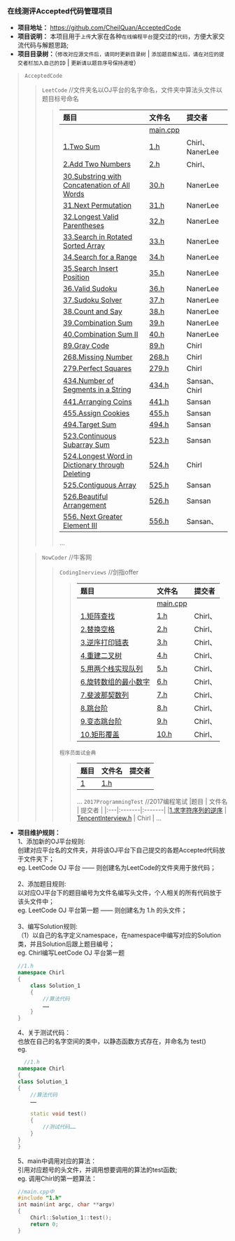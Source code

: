 ### 在线测评Accepted代码管理项目 ###
* **项目地址：** https://github.com/CheilQuan/AcceptedCode
* **项目说明：** 本项目用于`上传`大家在各种`在线编程平台`提交过的`代码`，方便大家交流代码与解题思路;
* **项目目录树：**（`修改对应源文件后，请同时更新目录树` | `添加题目解法后，请在对应的提交者栏加入自己的ID` | `更新请以题目序号保持递增`）
> `AcceptedCode`
>> `LeetCode`		//文件夹名以OJ平台的名字命名，文件夹中算法头文件以题目标号命名
>>> | 题目 | 文件名 | 提交者 |
>>> |:---|:-------|:-------|
>>> | |[main.cpp](./LeetCode/main.cpp)|  |
>>> |[1.Two Sum](https://oj.leetcode.com/problems/two-sum/)|[1.h](./LeetCode/1.h)          | Chirl、NanerLee |
>>> |[2.Add Two Numbers](https://oj.leetcode.com/problems/add-two-numbers/)|[2.h](./LeetCode/2.h)          | Chirl、 |
>>> |[30.Substring with Concatenation of All Words](https://oj.leetcode.com/problems/substring-with-concatenation-of-all-words/)|[30.h](./LeetCode/30.h)| NanerLee |
>>> |[31.Next Permutation](https://oj.leetcode.com/problems/next-permutation/)| [31.h](./LeetCode/31.h)| NanerLee |
>>> |[32.Longest Valid Parentheses](https://leetcode.com/problems/longest-valid-parentheses/?tab=Description)| [32.h](./LeetCode/32.h)| NanerLee |
>>> |[33.Search in Rotated Sorted Array](https://leetcode.com/problems/search-in-rotated-sorted-array/?tab=Description)| [33.h](./LeetCode/33.h)| NanerLee |
>>> |[34.Search for a Range](https://leetcode.com/problems/search-for-a-range/?tab=Description)| [34.h](./LeetCode/34.h)| NanerLee |
>>> |[35.Search Insert Position](https://leetcode.com/problems/search-insert-position/?tab=Description)| [35.h](./LeetCode/35.h)| NanerLee |
>>> |[36.Valid Sudoku](https://leetcode.com/problems/valid-sudoku/?tab=Description)| [36.h](./LeetCode/36.h)| NanerLee |
>>> |[37.Sudoku Solver](https://leetcode.com/problems/sudoku-solver/)| [37.h](./LeetCode/37.h)| NanerLee |
>>> |[38.Count and Say](https://leetcode.com/problems/count-and-say)| [38.h](./LeetCode/38.h)| NanerLee |
>>> |[39.Combination Sum](https://leetcode.com/problems/combination-sum)| [39.h](./LeetCode/39.h)| NanerLee |
>>> |[40.Combination Sum II](https://leetcode.com/problems/combination-sum-ii)| [40.h](./LeetCode/40.h)| NanerLee |
>>> |[89.Gray Code](https://leetcode.com/problems/gray-code/#/description)| [89.h](./LeetCode/89.h)| Chirl |
>>> |[268.Missing Number](https://leetcode.com/problems/missing-number/#/description)|[268.h](./LeetCode/268.h)| Chirl |
>>> |[279.Perfect Squares](https://leetcode.com/problems/perfect-squares/#/description)|[279.h](./LeetCode/279.h)| Chirl |
>>> |[434.Number of Segments in a String](https://leetcode.com/problems/number-of-segments-in-a-string/?tab=Description)|[434.h](./LeetCode/434.h)| Sansan、Chirl |
>>> |[441.Arranging Coins](https://leetcode.com/problems/arranging-coins/?tab=Description) |[441.h](./LeetCode/441.h)   | Sansan |
>>> |[455.Assign Cookies](https://leetcode.com/problems/assign-cookies/?tab=Description)|[455.h](./LeetCode/455.h)| Sansan|
>>> |[494.Target Sum](https://leetcode.com/problems/target-sum/?tab=Description)|[494.h](./Leetcode/494.h)|Sansan|
>>> |[523.Continuous Subarray Sum](https://leetcode.com/problems/continuous-subarray-sum/?tab=Description)|[523.h](./Leetcode/523.h)| Sansan |
>>> |[524.Longest Word in Dictionary through Deleting](https://leetcode.com/problems/longest-word-in-dictionary-through-deleting/?tab=Description)|[524.h](./LeetCode/524.h)| Chirl|
>>> |[525.Contiguous Array](https://leetcode.com/problems/contiguous-array/?tab=Description)|[525.h](./LeetCode/525.h)| Sansan|
>>> |[526.Beautiful Arrangement](https://leetcode.com/problems/beautiful-arrangement/?tab=Solutions)|[526.h](./LeetCode/526.h)| Sansan|
>>> |[556. Next Greater Element III](https://leetcode.com/problems/next-greater-element-iii/#/description)|[556.h](https://github.com/vincentwill/AcceptedCode/blob/master/LeetCode/556.h)| Sansan、|
>>>...
>
>> `NowCoder`  //牛客网
>>> `CodingInerviews` //剑指offer
>>>> |题目 | 文件名 | 提交者 |
>>>> |:---|:-------|:-------|
>>>> | |[main.cpp](https://github.com/CheilQuan/AcceptedCode/blob/master/NowCoder/main.cpp)|  |
>>>> |[1.矩阵查找](https://www.nowcoder.com/practice/abc3fe2ce8e146608e868a70efebf62e?tpId=13&tqId=11154&tPage=1&rp=1&ru=/ta/coding-interviews&qru=/ta/coding-interviews/question-ranking) |[1.h](./NowCoder/CodingInterviews/1.h)  | Chirl、 |
>>>> |[2.替换空格](https://www.nowcoder.com/practice/4060ac7e3e404ad1a894ef3e17650423?tpId=13&tqId=11155&tPage=1&rp=1&ru=%2Fta%2Fcoding-interviews&qru=%2Fta%2Fcoding-interviews%2Fquestion-ranking) |[2.h](./NowCoder/CodingInterviews/2.h)  | Chirl、 |
>>>> |[3.逆序打印链表](https://www.nowcoder.com/practice/d0267f7f55b3412ba93bd35cfa8e8035?tpId=13&tqId=11156&tPage=1&rp=1&ru=%2Fta%2Fcoding-interviews&qru=%2Fta%2Fcoding-interviews%2Fquestion-ranking) |[3.h](./NowCoder/CodingInterviews/3.h)  | Chirl、 |
>>>> |[4.重建二叉树](https://www.nowcoder.com/practice/8a19cbe657394eeaac2f6ea9b0f6fcf6?tpId=13&tqId=11157&tPage=1&rp=1&ru=%2Fta%2Fcoding-interviews&qru=%2Fta%2Fcoding-interviews%2Fquestion-ranking) |[4.h](./NowCoder/CodingInterviews/4.h)  | Chirl、 |
>>>> |[5.用两个栈实现队列](https://www.nowcoder.com/practice/54275ddae22f475981afa2244dd448c6?tpId=13&tqId=11158&tPage=1&rp=1&ru=%2Fta%2Fcoding-interviews&qru=%2Fta%2Fcoding-interviews%2Fquestion-ranking) |[5.h](./NowCoder/CodingInterviews/5.h)  | Chirl、 |
>>>> |[6.旋转数组的最小数字](https://www.nowcoder.com/practice/9f3231a991af4f55b95579b44b7a01ba?tpId=13&tqId=11159&tPage=1&rp=1&ru=%2Fta%2Fcoding-interviews&qru=%2Fta%2Fcoding-interviews%2Fquestion-ranking) |[6.h](./NowCoder/CodingInterviews/6.h)  | Chirl、 |
>>>> |[7.斐波那契数列](https://www.nowcoder.com/practice/c6c7742f5ba7442aada113136ddea0c3?tpId=13&tqId=11160&tPage=1&rp=1&ru=%2Fta%2Fcoding-interviews&qru=%2Fta%2Fcoding-interviews%2Fquestion-ranking) |[7.h](./NowCoder/CodingInterviews/7.h)  | Chirl、 |
>>>> |[8.跳台阶](https://www.nowcoder.com/practice/8c82a5b80378478f9484d87d1c5f12a4?tpId=13&tqId=11161&tPage=1&rp=1&ru=%2Fta%2Fcoding-interviews&qru=%2Fta%2Fcoding-interviews%2Fquestion-ranking) |[8.h](./NowCoder/CodingInterviews/8.h)  | Chirl、 |
>>>> |[9.变态跳台阶](https://www.nowcoder.com/practice/22243d016f6b47f2a6928b4313c85387?tpId=13&tqId=11162&tPage=1&rp=1&ru=%2Fta%2Fcoding-interviews&qru=%2Fta%2Fcoding-interviews%2Fquestion-ranking) |[9.h](./NowCoder/CodingInterviews/9.h)  | Chirl、 |
>>>> |[10.矩形覆盖](https://www.nowcoder.com/practice/72a5a919508a4251859fb2cfb987a0e6?tpId=13&tqId=11163&tPage=1&rp=1&ru=%2Fta%2Fcoding-interviews&qru=%2Fta%2Fcoding-interviews%2Fquestion-ranking) |[10.h](./NowCoder/CodingInterviews/10.h)  | Chirl、 |
>>> `程序员面试金典`
>>>> | 题目 | 文件名 | 提交者 |
>>>> |:---|:-------|:-------|
>>>> | [1]() | [1.h]() |  |
>>>> ...
>>> `2017ProgrammingTest` //2017编程笔试
>>>> |题目 | 文件名 | 提交者 |
>>>> |:---|:-------|:-------|
>>>> |[1.求字符序列的逆序](./NowCoder/2017ProgrammingTest/TencentInterview.h) | [TencentInterview.h](./NowCoder/2017ProgrammingTest/TencentInterview.h) | Chirl |
>>>> ...
>
>>
>>>

* **项目维护规则：**<br>
	1、添加新的OJ平台规则:<br>
		创建对应平台名的文件夹，并将该OJ平台下自己提交的各题Accepted代码放于文件夹下；<br>
		eg. LeetCode OJ 平台 —— 则创建名为LeetCode的文件夹用于放代码；<br>
	<br>
	2、添加题目规则:<br>
		以对应OJ平台下的题目编号为文件名编写头文件，个人相关的所有代码放于该头文件中；<br>
		eg. LeetCode OJ 平台第一题 —— 则创建名为 1.h 的头文件；<br>
	<br>
	3、编写Solution规则:<br>
		（1）以自己的名字定义namespace，在namespace中编写对应的Solution类，并且Solution后跟上题目编号；<br>
		eg. Chirl编写LeetCode OJ 平台第一题<br>
	``` C++
	//1.h
	namespace Chirl
	{
		class Solution_1
		{
			//算法代码
			……
		}
	}
	```

	4、关于测试代码：<br>
		也放在自己的名字空间的类中，以静态函数方式存在，并命名为 test()<br>
		eg.<br>
	``` C++
	  //1.h
	namespace Chirl
	{
	class Solution_1
	{
		//算法代码
		……

		static void test()
		{
			//测试代码……
		}
	}
	}
	```

	5、main中调用对应的算法：<br>
		引用对应题号的头文件，并调用想要调用的算法的test函数;<br>
		eg. 调用Chirl的第一题算法：<br>
	``` C++
	//main.cpp中
	#include "1.h"
	int main(int argc, char **argv)
	{
		Chirl::Solution_1::test();
		return 0;
	}
	```

